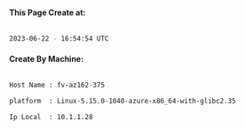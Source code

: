 
   
#### This Page Create at:

```bash

2023-06-22 - 16:54:54 UTC

```

#### Create By Machine:

```bash

Host Name : fv-az162-375

platform  : Linux-5.15.0-1040-azure-x86_64-with-glibc2.35

Ip Local  : 10.1.1.28

```


